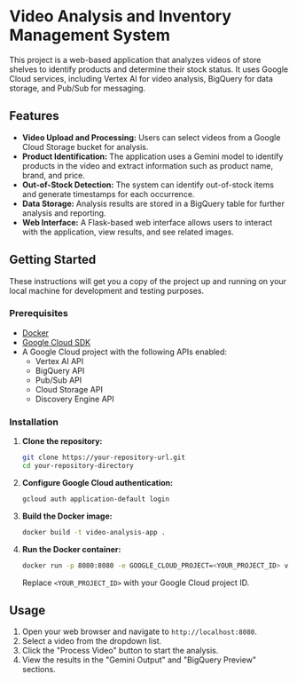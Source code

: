 # Video Analysis and Inventory Management System

This project is a web-based application that analyzes videos of store shelves to identify products and determine their stock status. It uses Google Cloud services, including Vertex AI for video analysis, BigQuery for data storage, and Pub/Sub for messaging.

## Features

*   **Video Upload and Processing:** Users can select videos from a Google Cloud Storage bucket for analysis.
*   **Product Identification:** The application uses a Gemini model to identify products in the video and extract information such as product name, brand, and price.
*   **Out-of-Stock Detection:** The system can identify out-of-stock items and generate timestamps for each occurrence.
*   **Data Storage:** Analysis results are stored in a BigQuery table for further analysis and reporting.
*   **Web Interface:** A Flask-based web interface allows users to interact with the application, view results, and see related images.

## Getting Started

These instructions will get you a copy of the project up and running on your local machine for development and testing purposes.

### Prerequisites

*   [Docker](https://www.docker.com/get-started)
*   [Google Cloud SDK](https://cloud.google.com/sdk/docs/install)
*   A Google Cloud project with the following APIs enabled:
    *   Vertex AI API
    *   BigQuery API
    *   Pub/Sub API
    *   Cloud Storage API
    *   Discovery Engine API

### Installation

1.  **Clone the repository:**

    ```bash
    git clone https://your-repository-url.git
    cd your-repository-directory
    ```

2.  **Configure Google Cloud authentication:**

    ```bash
    gcloud auth application-default login
    ```

3.  **Build the Docker image:**

    ```bash
    docker build -t video-analysis-app .
    ```

4.  **Run the Docker container:**

    ```bash
    docker run -p 8080:8080 -e GOOGLE_CLOUD_PROJECT=<YOUR_PROJECT_ID> video-analysis-app
    ```

    Replace `<YOUR_PROJECT_ID>` with your Google Cloud project ID.

## Usage

1.  Open your web browser and navigate to `http://localhost:8080`.
2.  Select a video from the dropdown list.
3.  Click the "Process Video" button to start the analysis.
4.  View the results in the "Gemini Output" and "BigQuery Preview" sections.
